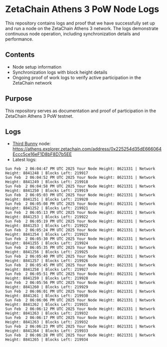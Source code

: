 # ZetaChain Athens 3 PoW Node Logs
This repository contains logs and proof that we have successfully set up and run a node on the ZetaChain Athens 3 network. The logs demonstrate continuous node operation, including synchronization details and performance.

## Contents
- Node setup information
- Synchronization logs with block height details
- Ongoing proof of work logs to verify active participation in the ZetaChain network

## Purpose
This repository serves as documentation and proof of participation in the ZetaChain Athens 3 PoW testnet.

## Logs

- [Third Bunny](https://thirdbunny.xyz/) node: https://athens.explorer.zetachain.com/address/0x225254d35dE666064Eccc5ce16eF1D8bF8D7b5EE
- Latest logs:
```
Sun Feb  2 06:04:47 PM UTC 2025 Your Node Height: 8621331 | Network Height: 8841248 | Blocks Left: 219917
Sun Feb  2 06:04:52 PM UTC 2025 Your Node Height: 8621331 | Network Height: 8841249 | Blocks Left: 219918
Sun Feb  2 06:04:58 PM UTC 2025 Your Node Height: 8621331 | Network Height: 8841250 | Blocks Left: 219919
Sun Feb  2 06:05:03 PM UTC 2025 Your Node Height: 8621331 | Network Height: 8841251 | Blocks Left: 219920
Sun Feb  2 06:05:08 PM UTC 2025 Your Node Height: 8621331 | Network Height: 8841252 | Blocks Left: 219921
Sun Feb  2 06:05:13 PM UTC 2025 Your Node Height: 8621331 | Network Height: 8841253 | Blocks Left: 219922
Sun Feb  2 06:05:19 PM UTC 2025 Your Node Height: 8621331 | Network Height: 8841253 | Blocks Left: 219922
Sun Feb  2 06:05:24 PM UTC 2025 Your Node Height: 8621331 | Network Height: 8841254 | Blocks Left: 219923
Sun Feb  2 06:05:30 PM UTC 2025 Your Node Height: 8621331 | Network Height: 8841255 | Blocks Left: 219924
Sun Feb  2 06:05:35 PM UTC 2025 Your Node Height: 8621331 | Network Height: 8841256 | Blocks Left: 219925
Sun Feb  2 06:05:40 PM UTC 2025 Your Node Height: 8621331 | Network Height: 8841257 | Blocks Left: 219926
Sun Feb  2 06:05:45 PM UTC 2025 Your Node Height: 8621331 | Network Height: 8841258 | Blocks Left: 219927
Sun Feb  2 06:05:51 PM UTC 2025 Your Node Height: 8621331 | Network Height: 8841259 | Blocks Left: 219928
Sun Feb  2 06:05:56 PM UTC 2025 Your Node Height: 8621331 | Network Height: 8841260 | Blocks Left: 219929
Sun Feb  2 06:06:01 PM UTC 2025 Your Node Height: 8621331 | Network Height: 8841261 | Blocks Left: 219930
Sun Feb  2 06:06:06 PM UTC 2025 Your Node Height: 8621331 | Network Height: 8841262 | Blocks Left: 219931
Sun Feb  2 06:06:12 PM UTC 2025 Your Node Height: 8621331 | Network Height: 8841263 | Blocks Left: 219932
Sun Feb  2 06:06:17 PM UTC 2025 Your Node Height: 8621331 | Network Height: 8841263 | Blocks Left: 219932
Sun Feb  2 06:06:23 PM UTC 2025 Your Node Height: 8621331 | Network Height: 8841264 | Blocks Left: 219933
Sun Feb  2 06:06:28 PM UTC 2025 Your Node Height: 8621331 | Network Height: 8841265 | Blocks Left: 219934
```
